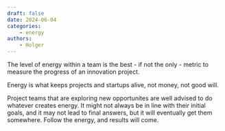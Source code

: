 ```yaml
---
draft: false
date: 2024-06-04
categories:
    - energy
authors:
    - Holger
---
```


The level of energy within a team is the best - if not the only - metric to measure the progress of an innovation project.

 Energy is what keeps projects and startups alive, not money, not good will. 
 
 Project teams that are exploring new opportunites are well advised to do whatever creates energy. It might not always be in line with their initial goals, and it may not lead to final answers, but it will eventually get them somewhere. Follow the energy, and results will come.